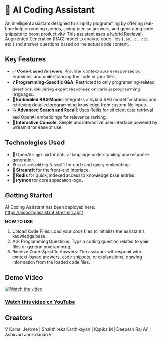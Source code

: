 # 🤖 AI Coding Assistant

An intelligent assistant designed to simplify programming by offering real-time help on coding queries, giving precise answers, and generating code snippets to boost productivity. This assistant uses a hybrid Retrieval-Augmented Generation (RAG) model to analyze code files (`.py`, `.c`, `.cpp`, etc.) and answer questions based on the actual code content.

## Key Features

- ✅ **Code-based Answers**: Provides context-aware responses by examining and understanding the code in your files.
- ❓ **Programming-Specific Q&A**: Restricted to only programming-related questions, delivering expert responses on various programming languages.
- 📜 **Embedded RAG Model**: Integrates a hybrid RAG model for storing and retrieving detailed programming knowledge from custom file inputs.
- 🔍 **Advanced Search and Recall**: Uses Redis for efficient data retrieval and OpenAI embeddings for relevance ranking.
- 🧩 **Interactive Console**: Simple and interactive user interface powered by Streamlit for ease of use.

## Technologies Used

- 🤖 OpenAI's `gpt-4o` for natural language understanding and response generation.
- ⚙️ `text-embedding-3-small` for code and query embeddings.
- 🧩 **Streamlit** for the front-end interface.
- 📅 **Redis** for quick, indexed access to knowledge base entries.
- 🐍 **Python** for core application logic.

## Getting Started

AI Coding Assistant has been deployed here: https://aicodingassistant.streamlit.app/

**HOW TO USE:**

1. Upload Code Files: Load your code files to initialize the assistant’s knowledge base.
2. Ask Programming Questions: Type a coding question related to your files or general programming.
3. Receive Code-Specific Answers: The assistant will respond with context-based answers, code snippets, or explanations, drawing information from the loaded code files.

## Demo Video
[![Watch the video](https://img.youtube.com/vi/DcS94kOBI4U/maxresdefault.jpg)](https://youtu.be/DcS94kOBI4U)

### [Watch this video on YouTube](https://youtu.be/DcS94kOBI4U)

## Creators
V Kamal Jerome | Shakthireka Karthikeyan | Kopika M | Deepesh Raj AY | Ashirvad Janardanan V
